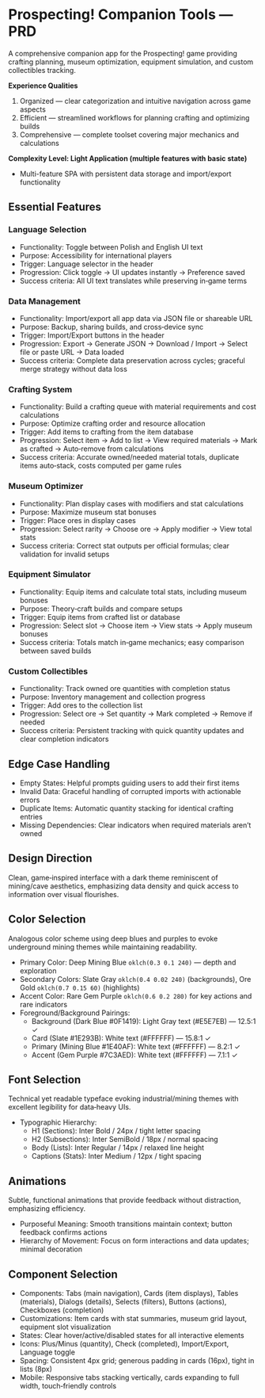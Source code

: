 # Prospecting! Companion Tools — PRD

A comprehensive companion app for the Prospecting! game providing crafting planning, museum optimization, equipment simulation, and custom collectibles tracking.

**Experience Qualities**
1. Organized — clear categorization and intuitive navigation across game aspects
2. Efficient — streamlined workflows for planning crafting and optimizing builds
3. Comprehensive — complete toolset covering major mechanics and calculations

**Complexity Level: Light Application (multiple features with basic state)**
- Multi-feature SPA with persistent data storage and import/export functionality

## Essential Features

### Language Selection
- Functionality: Toggle between Polish and English UI text
- Purpose: Accessibility for international players
- Trigger: Language selector in the header
- Progression: Click toggle → UI updates instantly → Preference saved
- Success criteria: All UI text translates while preserving in‑game terms

### Data Management
- Functionality: Import/export all app data via JSON file or shareable URL
- Purpose: Backup, sharing builds, and cross‑device sync
- Trigger: Import/Export buttons in the header
- Progression: Export → Generate JSON → Download / Import → Select file or paste URL → Data loaded
- Success criteria: Complete data preservation across cycles; graceful merge strategy without data loss

### Crafting System
- Functionality: Build a crafting queue with material requirements and cost calculations
- Purpose: Optimize crafting order and resource allocation
- Trigger: Add items to crafting from the item database
- Progression: Select item → Add to list → View required materials → Mark as crafted → Auto‑remove from calculations
- Success criteria: Accurate owned/needed material totals, duplicate items auto‑stack, costs computed per game rules

### Museum Optimizer
- Functionality: Plan display cases with modifiers and stat calculations
- Purpose: Maximize museum stat bonuses
- Trigger: Place ores in display cases
- Progression: Select rarity → Choose ore → Apply modifier → View total stats
- Success criteria: Correct stat outputs per official formulas; clear validation for invalid setups

### Equipment Simulator
- Functionality: Equip items and calculate total stats, including museum bonuses
- Purpose: Theory‑craft builds and compare setups
- Trigger: Equip items from crafted list or database
- Progression: Select slot → Choose item → View stats → Apply museum bonuses
- Success criteria: Totals match in‑game mechanics; easy comparison between saved builds

### Custom Collectibles
- Functionality: Track owned ore quantities with completion status
- Purpose: Inventory management and collection progress
- Trigger: Add ores to the collection list
- Progression: Select ore → Set quantity → Mark completed → Remove if needed
- Success criteria: Persistent tracking with quick quantity updates and clear completion indicators

## Edge Case Handling
- Empty States: Helpful prompts guiding users to add their first items
- Invalid Data: Graceful handling of corrupted imports with actionable errors
- Duplicate Items: Automatic quantity stacking for identical crafting entries
- Missing Dependencies: Clear indicators when required materials aren’t owned

## Design Direction
Clean, game‑inspired interface with a dark theme reminiscent of mining/cave aesthetics, emphasizing data density and quick access to information over visual flourishes.

## Color Selection
Analogous color scheme using deep blues and purples to evoke underground mining themes while maintaining readability.

- Primary Color: Deep Mining Blue `oklch(0.3 0.1 240)` — depth and exploration
- Secondary Colors: Slate Gray `oklch(0.4 0.02 240)` (backgrounds), Ore Gold `oklch(0.7 0.15 60)` (highlights)
- Accent Color: Rare Gem Purple `oklch(0.6 0.2 280)` for key actions and rare indicators
- Foreground/Background Pairings:
  - Background (Dark Blue #0F1419): Light Gray text (#E5E7EB) — 12.5:1 ✓
  - Card (Slate #1E293B): White text (#FFFFFF) — 15.8:1 ✓
  - Primary (Mining Blue #1E40AF): White text (#FFFFFF) — 8.2:1 ✓
  - Accent (Gem Purple #7C3AED): White text (#FFFFFF) — 7.1:1 ✓

## Font Selection
Technical yet readable typeface evoking industrial/mining themes with excellent legibility for data‑heavy UIs.

- Typographic Hierarchy:
  - H1 (Sections): Inter Bold / 24px / tight letter spacing
  - H2 (Subsections): Inter SemiBold / 18px / normal spacing
  - Body (Lists): Inter Regular / 14px / relaxed line height
  - Captions (Stats): Inter Medium / 12px / tight spacing

## Animations
Subtle, functional animations that provide feedback without distraction, emphasizing efficiency.

- Purposeful Meaning: Smooth transitions maintain context; button feedback confirms actions
- Hierarchy of Movement: Focus on form interactions and data updates; minimal decoration

## Component Selection
- Components: Tabs (main navigation), Cards (item displays), Tables (materials), Dialogs (details), Selects (filters), Buttons (actions), Checkboxes (completion)
- Customizations: Item cards with stat summaries, museum grid layout, equipment slot visualization
- States: Clear hover/active/disabled states for all interactive elements
- Icons: Plus/Minus (quantity), Check (completed), Import/Export, Language toggle
- Spacing: Consistent 4px grid; generous padding in cards (16px), tight in lists (8px)
- Mobile: Responsive tabs stacking vertically, cards expanding to full width, touch‑friendly controls